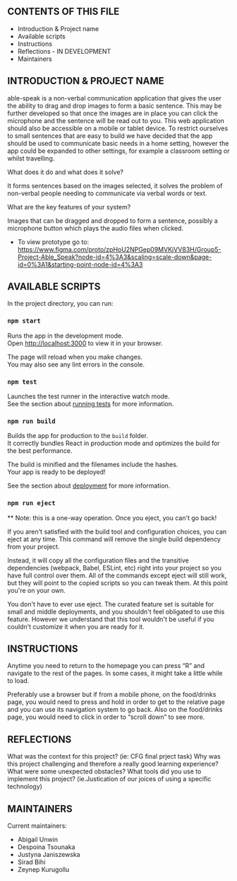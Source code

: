 CONTENTS OF THIS FILE
---------------------

 * Introduction & Project name
 * Available scripts
 * Instructions
 * Reflections - IN DEVELOPMENT
 * Maintainers

INTRODUCTION & PROJECT NAME
------------

able-speak is a non-verbal communication application that gives the user the ability to drag and drop images to form a basic sentence. This may be further developed so that once the images are in place you can click the microphone and the sentence will be read out to you. This web application should also be accessible on a mobile or tablet device. To restrict ourselves to small sentences that are easy to build we have decided that the app should be used to communicate basic needs in a home setting, however the app could be expanded to other settings, for example a classroom setting or whilst travelling.

What does it do and what does it solve?

It forms sentences based on the images selected, it solves the problem of non-verbal people needing to communicate via verbal words or text.

What are the key features of your system?

Images that can be dragged and dropped to form a sentence, possibly a microphone button which plays the audio files when clicked.

* To view prototype go to: https://www.figma.com/proto/zpHoU2NPGep09MVKjVV83H/Group5-Project-Able_Speak?node-id=4%3A3&scaling=scale-down&page-id=0%3A1&starting-point-node-id=4%3A3


AVAILABLE SCRIPTS
-----------
In the project directory, you can run:

### `npm start`

Runs the app in the development mode.\
Open [http://localhost:3000](http://localhost:3000) to view it in your browser.

The page will reload when you make changes.\
You may also see any lint errors in the console.

### `npm test`

Launches the test runner in the interactive watch mode.\
See the section about [running tests](https://facebook.github.io/create-react-app/docs/running-tests) for more information.

### `npm run build`

Builds the app for production to the `build` folder.\
It correctly bundles React in production mode and optimizes the build for the best performance.

The build is minified and the filenames include the hashes.\
Your app is ready to be deployed!

See the section about [deployment](https://facebook.github.io/create-react-app/docs/deployment) for more information.

### `npm run eject`

** Note: this is a one-way operation. Once you eject, you can't go back!

If you aren't satisfied with the build tool and configuration choices, you can eject at any time. This command will remove the single build dependency from your project.

Instead, it will copy all the configuration files and the transitive dependencies (webpack, Babel, ESLint, etc) right into your project so you have full control over them. All of the commands except eject will still work, but they will point to the copied scripts so you can tweak them. At this point you're on your own.

You don't have to ever use eject. The curated feature set is suitable for small and middle deployments, and you shouldn't feel obligated to use this feature. However we understand that this tool wouldn't be useful if you couldn't customize it when you are ready for it.

INSTRUCTIONS
------------
Anytime you need to return to the homepage you can press “R” and navigate to the rest of the pages. In some cases, it might take a little while to load. 

Preferably use a browser but if from a mobile phone, on the food/drinks page,  you would need to press and hold in order to get to the relative page and you can use its navigation system to go back. Also on the food/drinks page, you would need to click in order to “scroll down” to see more.

REFLECTIONS
-----------
What was the context for this project? (ie: CFG final prject task)
Why was this project challenging and therefore a really good learning experience?
What were some unexpected obstacles?
What tools did you use to implement this project?
(ie.Justication of our joices of using a specific technology)

MAINTAINERS
-----------

Current maintainers:
 * Abigail Unwin
 * Despoina Tsounaka
 * Justyna Janiszewska
 * Sirad Bihi
 * Zeynep Kurugollu
